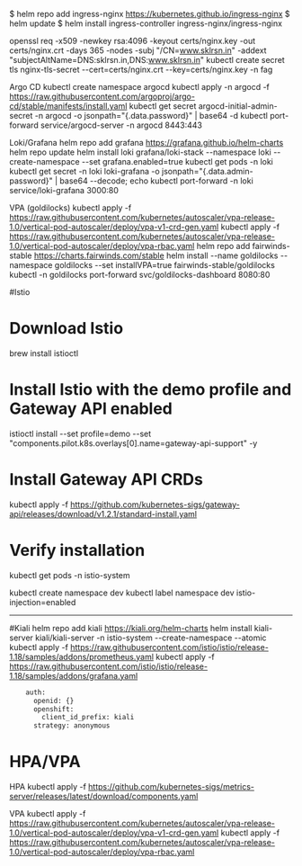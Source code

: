 $ helm repo add ingress-nginx https://kubernetes.github.io/ingress-nginx
$ helm update
$ helm install ingress-controller ingress-nginx/ingress-nginx

openssl req -x509 -newkey rsa:4096 -keyout certs/nginx.key -out certs/nginx.crt -days 365 -nodes -subj "/CN=www.sklrsn.in" -addext "subjectAltName=DNS:sklrsn.in,DNS:www.sklrsn.in"
kubectl create secret tls nginx-tls-secret --cert=certs/nginx.crt --key=certs/nginx.key -n fag

Argo CD
kubectl create namespace argocd
kubectl apply -n argocd -f https://raw.githubusercontent.com/argoproj/argo-cd/stable/manifests/install.yaml
kubectl get secret argocd-initial-admin-secret -n argocd -o jsonpath="{.data.password}" | base64 -d
kubectl port-forward service/argocd-server -n argocd 8443:443

Loki/Grafana
helm repo add grafana https://grafana.github.io/helm-charts
helm repo update
helm install loki grafana/loki-stack --namespace loki --create-namespace --set grafana.enabled=true
kubectl get pods -n loki
kubectl get secret -n loki loki-grafana -o jsonpath="{.data.admin-password}" | base64 --decode; echo
kubectl port-forward -n loki service/loki-grafana 3000:80

VPA (goldilocks)
kubectl apply -f https://raw.githubusercontent.com/kubernetes/autoscaler/vpa-release-1.0/vertical-pod-autoscaler/deploy/vpa-v1-crd-gen.yaml
kubectl apply -f https://raw.githubusercontent.com/kubernetes/autoscaler/vpa-release-1.0/vertical-pod-autoscaler/deploy/vpa-rbac.yaml
helm repo add fairwinds-stable https://charts.fairwinds.com/stable
helm install --name goldilocks --namespace goldilocks --set 
installVPA=true fairwinds-stable/goldilocks
kubectl -n goldilocks port-forward svc/goldilocks-dashboard 8080:80

#Istio
# Download Istio
brew install istioctl

# Install Istio with the demo profile and Gateway API enabled
istioctl install --set profile=demo --set "components.pilot.k8s.overlays[0].name=gateway-api-support" -y

# Install Gateway API CRDs
kubectl apply -f https://github.com/kubernetes-sigs/gateway-api/releases/download/v1.2.1/standard-install.yaml

# Verify installation
kubectl get pods -n istio-system

kubectl create namespace dev
kubectl label namespace dev istio-injection=enabled

---
#Kiali
helm repo add kiali https://kiali.org/helm-charts
helm install kiali-server kiali/kiali-server -n istio-system --create-namespace --atomic
kubectl apply -f https://raw.githubusercontent.com/istio/istio/release-1.18/samples/addons/prometheus.yaml
kubectl apply -f https://raw.githubusercontent.com/istio/istio/release-1.18/samples/addons/grafana.yaml

```bash
    auth:
      openid: {}
      openshift:
        client_id_prefix: kiali
      strategy: anonymous
```

# HPA/VPA

HPA
kubectl apply -f https://github.com/kubernetes-sigs/metrics-server/releases/latest/download/components.yaml

VPA
kubectl apply -f https://raw.githubusercontent.com/kubernetes/autoscaler/vpa-release-1.0/vertical-pod-autoscaler/deploy/vpa-v1-crd-gen.yaml
kubectl apply -f https://raw.githubusercontent.com/kubernetes/autoscaler/vpa-release-1.0/vertical-pod-autoscaler/deploy/vpa-rbac.yaml